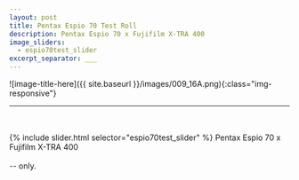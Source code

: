 ```yaml
---
layout: post
title: Pentax Espio 70 Test Roll
description: Pentax Espio 70 x Fujifilm X-TRA 400
image_sliders:
  - espio70test_slider
excerpt_separator: ___
---
```

  ![image-title-here]({{ site.baseurl }}/images/009_16A.png){:class="img-responsive"}
  ___
  <br/>
  <br/>
  {% include slider.html selector="espio70test_slider" %}
  Pentax Espio 70 x Fujifilm X-TRA 400
  <br/>
  <br/>
  -- only.
  
  
  
  